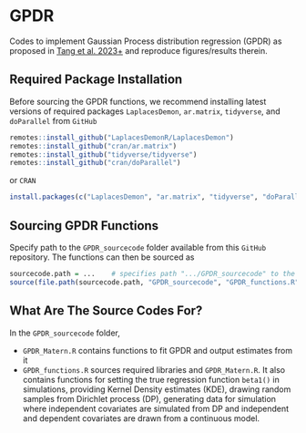 # GPDR
Codes to implement Gaussian Process distribution regression (GPDR) as proposed in [Tang et al. 2023+](https://arxiv.org/abs/2303.06434) and reproduce figures/results therein.

## Required Package Installation

Before sourcing the GPDR functions, we recommend installing latest versions of required packages `LaplacesDemon`, `ar.matrix`, `tidyverse`, and `doParallel` from `GitHub`

``` r
remotes::install_github("LaplacesDemonR/LaplacesDemon")
remotes::install_github("cran/ar.matrix")
remotes::install_github("tidyverse/tidyverse")
remotes::install_github("cran/doParallel")
```
or `CRAN`

``` r
install.packages(c("LaplacesDemon", "ar.matrix", "tidyverse", "doParallel"))
```

## Sourcing GPDR Functions

Specify path to the `GPDR_sourcecode` folder available from this `GitHub` repository. The functions can then be sourced as

``` r
sourcecode.path = ...    # specifies path ".../GPDR_sourcecode" to the GPDR_sourcecode folder
source(file.path(sourcecode.path, "GPDR_sourcecode", "GPDR_functions.R"))    # sources ".../GPDR_sourcecode/GPDR_functions.R"
```

## What Are The Source Codes For?

In the `GPDR_sourcecode` folder,
* `GPDR_Matern.R` contains functions to fit GPDR and output estimates from it
* `GPDR_functions.R` sources required libraries and `GPDR_Matern.R`. It also contains functions for setting the true regression function `beta1()` in simulations, providing Kernel Density estimates (KDE), drawing random samples from Dirichlet process (DP), generating data for simulation where independent covariates are simulated from DP and independent and dependent covariates are drawn from a continuous model.


